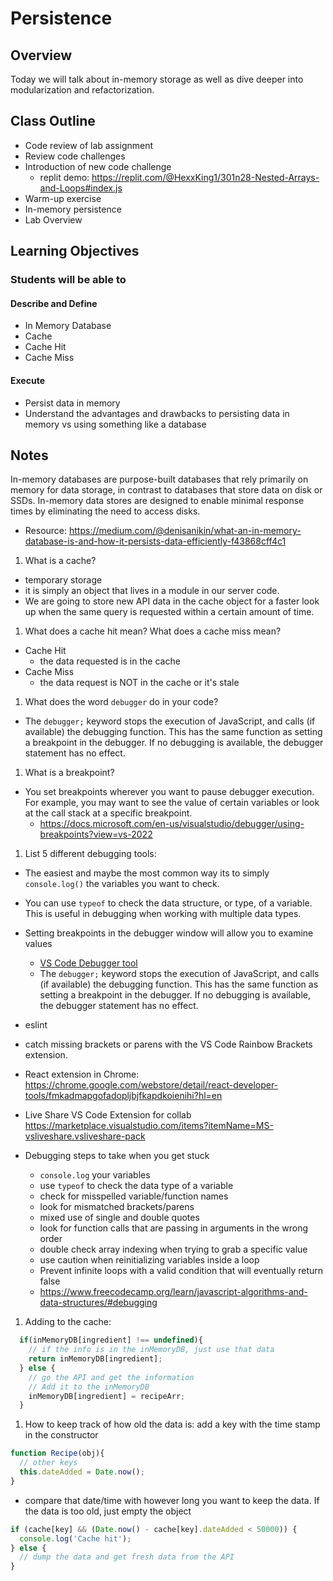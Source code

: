 # Persistence

## Overview

Today we will talk about in-memory storage as well as dive deeper into modularization and refactorization.

## Class Outline

- Code review of lab assignment
- Review code challenges
- Introduction of new code challenge
  - replit demo: <https://replit.com/@HexxKing1/301n28-Nested-Arrays-and-Loops#index.js>
- Warm-up exercise
- In-memory persistence
- Lab Overview

## Learning Objectives

### Students will be able to

#### Describe and Define

- In Memory Database
- Cache
- Cache Hit
- Cache Miss

#### Execute

- Persist data in memory
- Understand the advantages and drawbacks to persisting data in memory vs using something like a database

## Notes

In-memory databases are purpose-built databases that rely primarily on memory for data storage, in contrast to databases that store data on disk or SSDs. In-memory data stores are designed to enable minimal response times by eliminating the need to access disks.
  - Resource: <https://medium.com/@denisanikin/what-an-in-memory-database-is-and-how-it-persists-data-efficiently-f43868cff4c1>

1. What is a cache?
  - temporary storage
  - it is simply an object that lives in a module in our server code.
  - We are going to store new API data in the cache object for a faster look up when the same query is requested within a certain amount of time.

1. What does a cache hit mean? What does a cache miss mean?
  - Cache Hit
    - the data requested is in the cache
  - Cache Miss
    - the data request is NOT in the cache or it's stale

1. What does the word `debugger` do in your code?
  - The `debugger;` keyword stops the execution of JavaScript, and calls (if available) the debugging function. This has the same function as setting a breakpoint in the debugger. If no debugging is available, the debugger statement has no effect.

1. What is a breakpoint?
  - You set breakpoints wherever you want to pause debugger execution. For example, you may want to see the value of certain variables or look at the call stack at a specific breakpoint.
    - <https://docs.microsoft.com/en-us/visualstudio/debugger/using-breakpoints?view=vs-2022>

1. List 5 different debugging tools:
  - The easiest and maybe the most common way its to simply `console.log()` the variables you want to check.
  - You can use `typeof` to check the data structure, or type, of a variable. This is useful in debugging when working with multiple data types.
  - Setting breakpoints in the debugger window will allow you to examine values
    - [VS Code Debugger tool](https://code.visualstudio.com/docs/editor/debugging)
    - The `debugger;` keyword stops the execution of JavaScript, and calls (if available) the debugging function. This has the same function as setting a breakpoint in the debugger. If no debugging is available, the debugger statement has no effect.
  - eslint
  - catch missing brackets or parens with the VS Code Rainbow Brackets extension.
  - React extension in Chrome: <https://chrome.google.com/webstore/detail/react-developer-tools/fmkadmapgofadopljbjfkapdkoienihi?hl=en>
  - Live Share VS Code Extension for collab <https://marketplace.visualstudio.com/items?itemName=MS-vsliveshare.vsliveshare-pack>

- Debugging steps to take when you get stuck
  - `console.log` your variables
  - use `typeof` to check the data type of a variable
  - check for misspelled variable/function names
  - look for mismatched brackets/parens
  - mixed use of single and double quotes
  - look for function calls that are passing in arguments in the wrong order
  - double check array indexing when trying to grab a specific value
  - use caution when reinitializing variables inside a loop
  - Prevent infinite loops with a valid condition that will eventually return false
  - <https://www.freecodecamp.org/learn/javascript-algorithms-and-data-structures/#debugging>

1. Adding to the cache:

  ```javaScript
    if(inMemoryDB[ingredient] !== undefined){
      // if the info is in the inMemoryDB, just use that data
      return inMemoryDB[ingredient];
    } else {
      // go the API and get the information
      // Add it to the inMemoryDB
      inMemoryDB[ingredient] = recipeArr;
    }
  ```

1. How to keep track of how old the data is: add a key with the time stamp in the constructor

  ```javaScript
  function Recipe(obj){
    // other keys
    this.dateAdded = Date.now();
  }
  ```

  - compare that date/time with however long you want to keep the data. If the data is too old, just empty the object

  ```javaScript
  if (cache[key] && (Date.now() - cache[key].dateAdded < 50000)) {
    console.log('Cache hit');
  } else {
    // dump the data and get fresh data from the API
  }
  ```
